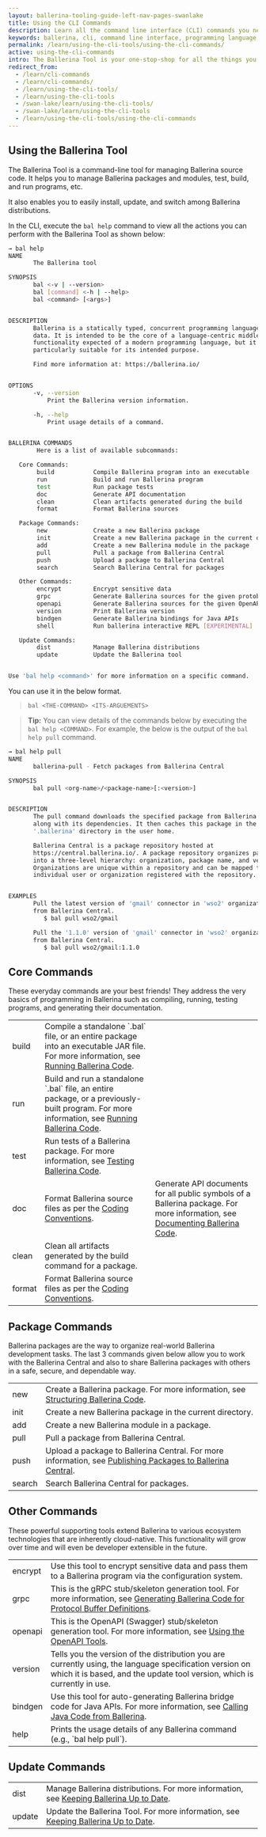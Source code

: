 ```yaml
---
layout: ballerina-tooling-guide-left-nav-pages-swanlake
title: Using the CLI Commands
description: Learn all the command line interface (CLI) commands you need to get started, build, test and run programs, work with Ballerina Central, and manage packages.
keywords: ballerina, cli, command line interface, programming language
permalink: /learn/using-the-cli-tools/using-the-cli-commands/
active: using-the-cli-commands
intro: The Ballerina Tool is your one-stop-shop for all the things you do in Ballerina. 
redirect_from:
  - /learn/cli-commands
  - /learn/cli-commands/
  - /learn/using-the-cli-tools/
  - /learn/using-the-cli-tools
  - /swan-lake/learn/using-the-cli-tools/
  - /swan-lake/learn/using-the-cli-tools
  - /learn/using-the-cli-tools/using-the-cli-commands
---
```


## Using the Ballerina Tool

The Ballerina Tool is a command-line tool for managing Ballerina source code. It helps you to manage Ballerina packages and modules, test, build, and run programs, etc.

It also enables you to easily install, update, and switch among Ballerina distributions. 

In the CLI, execute the `bal help` command to view all the actions you can perform with the Ballerina Tool as shown below:

```sh
→ bal help
NAME
       The Ballerina tool

SYNOPSIS
       bal <-v | --version>
       bal [command] <-h | --help>
       bal <command> [<args>]


DESCRIPTION
       Ballerina is a statically typed, concurrent programming language, focusing on network interaction and structured
       data. It is intended to be the core of a language-centric middleware platform. It has all the general-purpose
       functionality expected of a modern programming language, but it also has several unusual aspects that make it
       particularly suitable for its intended purpose.

       Find more information at: https://ballerina.io/


OPTIONS
       -v, --version
           Print the Ballerina version information.

       -h, --help
           Print usage details of a command.


BALLERINA COMMANDS
        Here is a list of available subcommands:

   Core Commands:
        build           Compile Ballerina program into an executable
        run             Build and run Ballerina program
        test            Run package tests
        doc             Generate API documentation
        clean           Clean artifacts generated during the build
        format          Format Ballerina sources

   Package Commands:
        new             Create a new Ballerina package
        init            Create a new Ballerina package in the current directory
        add             Create a new Ballerina module in the package
        pull            Pull a package from Ballerina Central
        push            Upload a package to Ballerina Central
        search          Search Ballerina Central for packages

   Other Commands:
        encrypt         Encrypt sensitive data
        grpc            Generate Ballerina sources for the given protobuf definition
        openapi         Generate Ballerina sources for the given OpenAPI definition and vice versa.
        version         Print Ballerina version
        bindgen         Generate Ballerina bindings for Java APIs
        shell           Run ballerina interactive REPL [EXPERIMENTAL]

   Update Commands:
        dist            Manage Ballerina distributions
        update          Update the Ballerina tool


Use 'bal help <command>' for more information on a specific command.
```

You can use it in the below format.

> `bal <THE-COMMAND> <ITS-ARGUEMENTS>`

> **Tip:** You can view details of the commands below by executing the `bal help <COMMAND>`. For example, the below is the output of the `bal help pull` command.

```sh
→ bal help pull
NAME
       ballerina-pull - Fetch packages from Ballerina Central

SYNOPSIS
       bal pull <org-name>/<package-name>[:<version>]


DESCRIPTION
       The pull command downloads the specified package from Ballerina Central
       along with its dependencies. It then caches this package in the
       '.ballerina' directory in the user home.

       Ballerina Central is a package repository hosted at
       https://central.ballerina.io/. A package repository organizes packages
       into a three-level hierarchy: organization, package name, and version.
       Organizations are unique within a repository and can be mapped to an
       individual user or organization registered with the repository.


EXAMPLES
       Pull the latest version of 'gmail' connector in 'wso2' organization
       from Ballerina Central.
          $ bal pull wso2/gmail

       Pull the '1.1.0' version of 'gmail' connector in 'wso2' organization
       from Ballerina Central.
          $ bal pull wso2/gmail:1.1.0
```

## Core Commands

These everyday commands are your best friends! They address the very basics of programming in Ballerina such as compiling, running, testing programs, and generating their documentation.

<table class="cComandTable">
<tr>
<td class="cCommand">build</td>
<td class="cDescription">Compile a standalone `.bal` file, or an entire package into an executable JAR file. For more information, see <a href="/learn/running-ballerina-code">Running Ballerina Code</a>.
</td>
</tr>
<tr>
<td class="cCommand">run</td>
<td class="cDescription">Build and run a standalone `.bal` file, an entire package, or a previously-built program. For more information, see <a href="/learn/running-ballerina-code">Running Ballerina Code</a>.
</td>
</tr>
<tr>
<td class="cCommand">test</td>
<td class="cDescription">Run tests of a Ballerina package. For more information, see <a href="/learn/testing-ballerina-code/testing-quick-start/">Testing Ballerina Code</a>.
</td>
</tr>
<tr>
<td class="cCommand">doc</td>
<td class="cDescription">Format Ballerina source files as per the <a href="/learn/coding-conventions">Coding Conventions</a>.</td>
<td class="cDescription">Generate API documents for all public symbols of a Ballerina package. For more information, see <a href="/learn/documenting-ballerina-code">Documenting Ballerina Code</a>.
</td>
</tr>
<tr>
<td class="cCommand">clean</td>
<td class="cDescription">Clean all artifacts generated by the build command for a package.
</td>
</tr>
<tr>
<td class="cCommand">format</td>
<td class="cDescription">Format Ballerina source files as per the <a href="/learn/coding-conventions">Coding Conventions</a>.</td>
</tr>
</table>

## Package Commands

Ballerina packages are the way to organize real-world Ballerina development tasks. The last 3 commands given below allow you to work with the Ballerina Central and also to share Ballerina packages with others in a safe, secure, and dependable way.

<table class="cComandTable">
<tr>
<td class="cCommand">new</td>
<td class="cDescription">Create a Ballerina package. For more information, see <a href="/learn/structuring-ballerina-code">Structuring Ballerina Code</a>.
</td>
</tr>
<tr>
<td class="cCommand">init</td>
<td class="cDescription">Create a new Ballerina package in the current directory.
</td>
</tr>
<tr>
<td class="cCommand">add</td>
<td class="cDescription">Create a new Ballerina module in a package.
</td>
</tr>
<tr>
<td class="cCommand">pull</td>
<td class="cDescription">Pull a package from Ballerina Central.
</td>
</tr>
<tr>
<td class="cCommand">push</td>
<td class="cDescription">Upload a package to Ballerina Central. For more information, see <a href="/learn/publishing-packages-to-ballerina-central">Publishing Packages to Ballerina Central</a>.
</td>
</tr>
<tr>
<td class="cCommand">search</td>
<td class="cDescription">Search Ballerina Central for packages.
</td>
</tr>
</table>

## Other Commands

These powerful supporting tools extend Ballerina to various ecosystem technologies that are inherently cloud-native. This functionality will grow over time and will even be developer extensible in the future.

<table class="cComandTable">
<tr>
<td class="cCommand">encrypt</td>
<td class="cDescription">Use this tool to encrypt sensitive data and pass them to a Ballerina program via the configuration system.
</td>
</tr>
<tr>
<td class="cCommand">grpc</td>
<td class="cDescription">This is the gRPC stub/skeleton generation tool. For more information, see <a href="/learn/generating-ballerina-code-for-protocol-buffer-definitions">Generating Ballerina Code for Protocol Buffer Definitions</a>.</td>
</tr>
<tr>
<td class="cCommand">openapi</td>
<td class="cDescription">This is the OpenAPI (Swagger) stub/skeleton generation tool. For more information, see <a href="/learn/using-the-openapi-tools">Using the OpenAPI Tools</a>.</td>
</tr>
<tr>
<td class="cCommand">version</td>
<td class="cDescription">Tells you the version of the distribution you are currently using, the language specification version on which it is based, and the update tool version, which is currently in use.</td>
</tr>
<tr>
<td class="cCommand">bindgen</td>
<td class="cDescription">Use this tool for auto-generating Ballerina bridge code for Java APIs. For more information, see <a href="/learn/calling-java-code-from-ballerina">Calling Java Code from Ballerina</a>.</td>
</tr>
<tr>
<td class="cCommand">help</td>
<td class="cDescription">Prints the usage details of any Ballerina command (e.g., `bal help pull`).
</td>
</tr>
</table>

## Update Commands

<table class="cComandTable">
<tr>
<td class="cCommand">dist</td>
<td class="cDescription">Manage Ballerina distributions. For more information, see <a href="/learn/keeping-ballerina-up-to-date/">Keeping Ballerina Up to Date</a>.
</td>
</tr>
<tr>
<td class="cCommand">update</td>
<td class="cDescription">Update the Ballerina Tool. For more information, see <a href="/learn/keeping-ballerina-up-to-date/">Keeping Ballerina Up to Date</a>.
</td>
</tr>
</table>

<style> #tree-expand-all, #tree-collapse-all, .cTocElements {display:none;} .cGitButtonContainer {padding-left: 40px;} </style>

